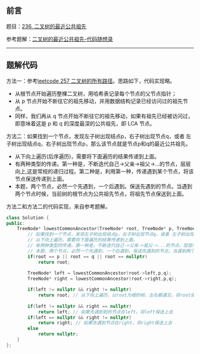 ## 前言

题目：[236. 二叉树的最近公共祖先](https://leetcode-cn.com/problems/lowest-common-ancestor-of-a-binary-tree/)

参考题解：[二叉树的最近公共祖先-代码随想录](https://github.com/youngyangyang04/leetcode-master/blob/master/problems/0236.%E4%BA%8C%E5%8F%89%E6%A0%91%E7%9A%84%E6%9C%80%E8%BF%91%E5%85%AC%E5%85%B1%E7%A5%96%E5%85%88.md)

---

## 题解代码

方法一：参考[leetcode 257 二叉树的所有路径](https://blog.csdn.net/sinat_38816924/article/details/120364486)。思路如下，代码实现略。
* 从根节点开始遍历整棵二叉树，用哈希表记录每个节点的父节点指针；
* 从 p 节点开始不断往它的祖先移动，并用数据结构记录已经访问过的祖先节点。
* 同样，我们再从 q 节点开始不断往它的祖先移动，如果有祖先已经被访问过，即意味着这是 p 和 q 的深度最深的公共祖先，即 LCA 节点。

方法二：如果找到一个节点，发现左子树出现结点p，右子树出现节点q，或者 左子树出现结点q，右子树出现节点p，那么该节点就是节点p和q的最近公共祖先。
* 从下向上遍历(后序遍历)，需要将下面遍历的结果传递到上面。
* 有两种类型的传递。第一种是，不断迭代自己->父亲->祖父->...的节点，层层向上,这是常规的递归过程。第二种是，利用第一种，传递遇到某个节点，将该节点保送传递到上面。
* 本题，两个节点，必然一个先遇到，一个后遇到。保送先遇到的节点。当遇到两个节点时候，当前树的根节点为公共祖先节点，将祖先节点保送到上面。

方法二和方法二的代码实现，来自参考题解。

```c++
class Solution {
public:
    TreeNode* lowestCommonAncestor(TreeNode* root, TreeNode* p, TreeNode* q) {
        // 如果找到一个节点，发现左子树出现结点p，右子树出现节点q，或者 左子树出现结点q，右子树出现节点p，那么该节点就是节点p和q的最近公共祖先。
        // 从下向上遍历，需要将下面遍历的结果传递到上面。
        // 有两种类型的传递。第一种是，不断迭代自己->父亲->祖父->...的节点，层层向上,这是常规的递归过程。第二种是，利用第一种，传递遇到某个节点，将该节点保送传递到上面。
        // 本题，两个节点，必然一个先遇到，一个后遇到。保送先遇到的节点。当遇到两个节点时候，当前树的根节点为公共祖先节点，将祖先节点保送到上面。
        if(root == p || root == q || root == nullptr)
            return root;
        
        TreeNode* left = lowestCommonAncestor(root->left,p,q);
        TreeNode* right = lowestCommonAncestor(root->right,p,q);

        if(left != nullptr && right != nullptr)
            return root; // 从下向上遍历，以root为根的树，左右都遇见，将root保送上去
        
        if(left != nullptr && right == nullptr)
            return left; // 如果先遇到到的节点在left，将left保送上去
        if(left == nullptr && right != nullptr)
            return right; // 如果先遇到节点在right，将right保送上去
        else
            return nullptr;
    }
};
```